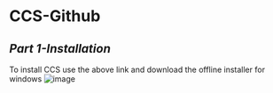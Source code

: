 # CCS-Github
## *Part 1-Installation*

To install CCS use the above  link and download the offline installer for windows
![image](https://github.com/rishitdarwade/tm4c/assets/70481119/b4ae46c6-2e50-4e9c-88c0-27c07daadce9)

